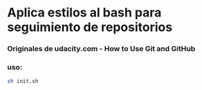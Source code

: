 # Aplica estilos al bash para seguimiento de repositorios

### Originales de udacity.com - How to Use Git and GitHub

### uso:
```sh
sh init.sh
```
